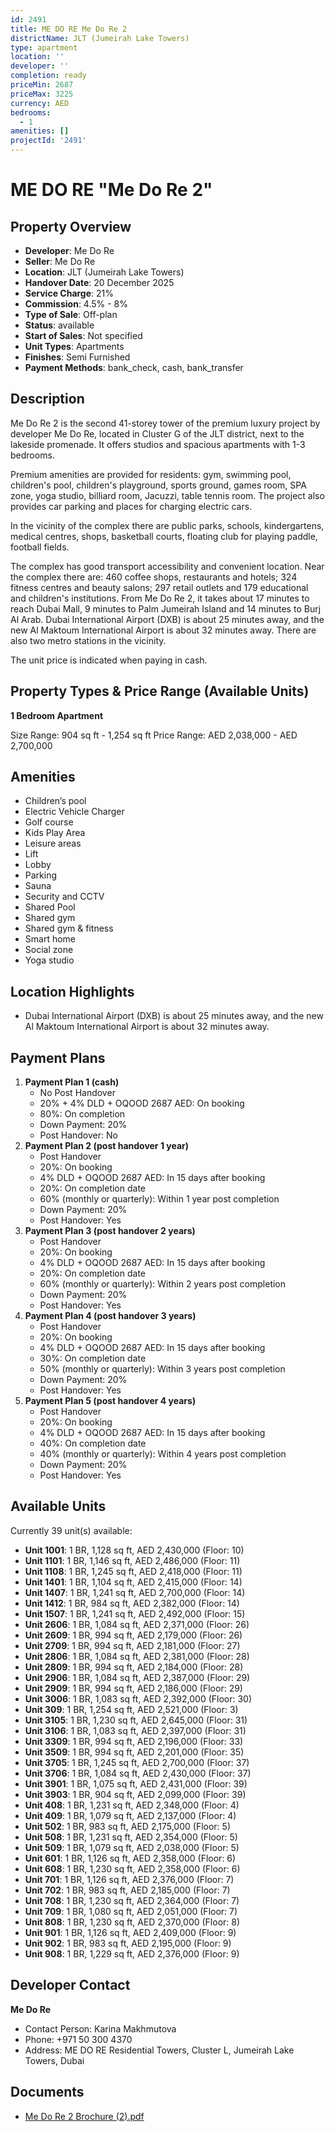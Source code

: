 ```yaml
---
id: 2491
title: ME DO RE Me Do Re 2
districtName: JLT (Jumeirah Lake Towers)
type: apartment
location: ''
developer: ''
completion: ready
priceMin: 2687
priceMax: 3225
currency: AED
bedrooms:
  - 1
amenities: []
projectId: '2491'
---
```


# ME DO RE "Me Do Re 2"

## Property Overview
- **Developer**: Me Do Re
- **Seller**: Me Do Re
- **Location**: JLT (Jumeirah Lake Towers)
- **Handover Date**: 20 December 2025
- **Service Charge**: 21%
- **Commission**: 4.5% - 8%
- **Type of Sale**: Off-plan
- **Status**: available
- **Start of Sales**: Not specified
- **Unit Types**: Apartments
- **Finishes**: Semi Furnished
- **Payment Methods**: bank_check, cash, bank_transfer

## Description
Me Do Re 2 is the second 41-storey tower of the premium luxury project by developer Me Do Re, located in Cluster G of the JLT district, next to the lakeside promenade. It offers studios and spacious apartments with 1-3 bedrooms. 

Premium amenities are provided for residents: gym, swimming pool, children's pool, children's playground, sports ground, games room, SPA zone, yoga studio, billiard room, Jacuzzi, table tennis room. The project also provides car parking and places for charging electric cars.

In the vicinity of the complex there are public parks, schools, kindergartens, medical centres, shops, basketball courts, floating club for playing paddle, football fields.

The complex has good transport accessibility and convenient location. Near the complex there are: 460 coffee shops, restaurants and hotels; 324 fitness centres and beauty salons; 297 retail outlets and 179 educational and children's institutions. From Me Do Re 2, it takes about 17 minutes to reach Dubai Mall, 9 minutes to Palm Jumeirah Island and 14 minutes to Burj Al Arab. Dubai International Airport (DXB) is about 25 minutes away, and the new Al Maktoum International Airport is about 32 minutes away. There are also two metro stations in the vicinity.

The unit price is indicated when paying in cash.

## Property Types & Price Range (Available Units)
**1 Bedroom Apartment**

Size Range: 904 sq ft - 1,254 sq ft
Price Range: AED 2,038,000 - AED 2,700,000

## Amenities
- Children’s pool
- Electric Vehicle Charger
- Golf course
- Kids Play Area
- Leisure areas
- Lift
- Lobby
- Parking
- Sauna
- Security and CCTV
- Shared Pool
- Shared gym
- Shared gym & fitness
- Smart home
- Social zone
- Yoga studio

## Location Highlights
- Dubai International Airport (DXB) is about 25 minutes away, and the new Al Maktoum International Airport is about 32 minutes away.

## Payment Plans
1. **Payment Plan 1 (cash)**
   - No Post Handover
   - 20% + 4% DLD + OQOOD 2687 AED: On booking
   - 80%: On completion
   - Down Payment: 20%
   - Post Handover: No
2. **Payment Plan 2 (post handover 1 year)**
   - Post Handover
   - 20%: On booking
   - 4% DLD + OQOOD 2687 AED: In 15 days after booking
   - 20%: On completion date
   - 60% (monthly or quarterly): Within 1 year post completion
   - Down Payment: 20%
   - Post Handover: Yes
3. **Payment Plan 3 (post handover 2 years)**
   - Post Handover
   - 20%: On booking
   - 4% DLD + OQOOD 2687 AED: In 15 days after booking
   - 20%: On completion date
   - 60% (monthly or quarterly): Within 2 years post completion
   - Down Payment: 20%
   - Post Handover: Yes
4. **Payment Plan 4 (post handover 3 years)**
   - Post Handover
   - 20%: On booking
   - 4% DLD + OQOOD 2687 AED: In 15 days after booking
   - 30%: On completion date
   - 50% (monthly or quarterly): Within 3 years post completion
   - Down Payment: 20%
   - Post Handover: Yes
5. **Payment Plan 5 (post handover 4 years)**
   - Post Handover
   - 20%: On booking
   - 4% DLD + OQOOD 2687 AED: In 15 days after booking
   - 40%: On completion date
   - 40% (monthly or quarterly): Within 4 years post completion
   - Down Payment: 20%
   - Post Handover: Yes

## Available Units
Currently 39 unit(s) available:
- **Unit 1001**: 1 BR, 1,128 sq ft, AED 2,430,000 (Floor: 10)
- **Unit 1101**: 1 BR, 1,146 sq ft, AED 2,486,000 (Floor: 11)
- **Unit 1108**: 1 BR, 1,245 sq ft, AED 2,418,000 (Floor: 11)
- **Unit 1401**: 1 BR, 1,104 sq ft, AED 2,415,000 (Floor: 14)
- **Unit 1407**: 1 BR, 1,241 sq ft, AED 2,700,000 (Floor: 14)
- **Unit 1412**: 1 BR, 984 sq ft, AED 2,382,000 (Floor: 14)
- **Unit 1507**: 1 BR, 1,241 sq ft, AED 2,492,000 (Floor: 15)
- **Unit 2606**: 1 BR, 1,084 sq ft, AED 2,371,000 (Floor: 26)
- **Unit 2609**: 1 BR, 994 sq ft, AED 2,179,000 (Floor: 26)
- **Unit 2709**: 1 BR, 994 sq ft, AED 2,181,000 (Floor: 27)
- **Unit 2806**: 1 BR, 1,084 sq ft, AED 2,381,000 (Floor: 28)
- **Unit 2809**: 1 BR, 994 sq ft, AED 2,184,000 (Floor: 28)
- **Unit 2906**: 1 BR, 1,084 sq ft, AED 2,387,000 (Floor: 29)
- **Unit 2909**: 1 BR, 994 sq ft, AED 2,186,000 (Floor: 29)
- **Unit 3006**: 1 BR, 1,083 sq ft, AED 2,392,000 (Floor: 30)
- **Unit 309**: 1 BR, 1,254 sq ft, AED 2,521,000 (Floor: 3)
- **Unit 3105**: 1 BR, 1,230 sq ft, AED 2,645,000 (Floor: 31)
- **Unit 3106**: 1 BR, 1,083 sq ft, AED 2,397,000 (Floor: 31)
- **Unit 3309**: 1 BR, 994 sq ft, AED 2,196,000 (Floor: 33)
- **Unit 3509**: 1 BR, 994 sq ft, AED 2,201,000 (Floor: 35)
- **Unit 3705**: 1 BR, 1,245 sq ft, AED 2,700,000 (Floor: 37)
- **Unit 3706**: 1 BR, 1,084 sq ft, AED 2,430,000 (Floor: 37)
- **Unit 3901**: 1 BR, 1,075 sq ft, AED 2,431,000 (Floor: 39)
- **Unit 3903**: 1 BR, 904 sq ft, AED 2,099,000 (Floor: 39)
- **Unit 408**: 1 BR, 1,231 sq ft, AED 2,348,000 (Floor: 4)
- **Unit 409**: 1 BR, 1,079 sq ft, AED 2,137,000 (Floor: 4)
- **Unit 502**: 1 BR, 983 sq ft, AED 2,175,000 (Floor: 5)
- **Unit 508**: 1 BR, 1,231 sq ft, AED 2,354,000 (Floor: 5)
- **Unit 509**: 1 BR, 1,079 sq ft, AED 2,038,000 (Floor: 5)
- **Unit 601**: 1 BR, 1,126 sq ft, AED 2,358,000 (Floor: 6)
- **Unit 608**: 1 BR, 1,230 sq ft, AED 2,358,000 (Floor: 6)
- **Unit 701**: 1 BR, 1,126 sq ft, AED 2,376,000 (Floor: 7)
- **Unit 702**: 1 BR, 983 sq ft, AED 2,185,000 (Floor: 7)
- **Unit 708**: 1 BR, 1,230 sq ft, AED 2,364,000 (Floor: 7)
- **Unit 709**: 1 BR, 1,080 sq ft, AED 2,051,000 (Floor: 7)
- **Unit 808**: 1 BR, 1,230 sq ft, AED 2,370,000 (Floor: 8)
- **Unit 901**: 1 BR, 1,126 sq ft, AED 2,409,000 (Floor: 9)
- **Unit 902**: 1 BR, 983 sq ft, AED 2,195,000 (Floor: 9)
- **Unit 908**: 1 BR, 1,229 sq ft, AED 2,376,000 (Floor: 9)

## Developer Contact
**Me Do Re**
- Contact Person: Karina Makhmutova
- Phone: +971 50 300 4370
- Address: ME DO RE Residential Towers, Cluster L, Jumeirah Lake Towers, Dubai

## Documents
- [Me Do Re 2 Brochure (2).pdf](https://cdn.geniemap.net/2024/07/18/Bp723erZ8ekF4HjbWXnN9IgmXjkC8WHch9rWo0Zw.pdf)
